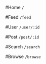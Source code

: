#Home
`/`

#Feed
`/feed`

#User
`/user/:id`

#Post
`/post/:id`

#Search
`/search`

#Browse
`/browse`
